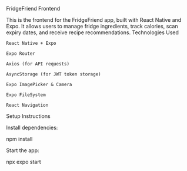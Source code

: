 FridgeFriend Frontend

This is the frontend for the FridgeFriend app, built with React Native and Expo. It allows users to manage fridge ingredients, track calories, scan expiry dates, and receive recipe recommendations.
Technologies Used

    React Native + Expo

    Expo Router

    Axios (for API requests)

    AsyncStorage (for JWT token storage)

    Expo ImagePicker & Camera

    Expo FileSystem

    React Navigation

Setup Instructions

Install dependencies:

npm install

Start the app:

npx expo start
